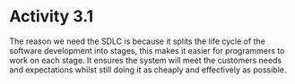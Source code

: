 # Activity 3.1

The reason we need the SDLC is because it splits the life cycle of the software development into stages, this makes it easier for programmers to work on each stage. It ensures the system will meet the customers needs and expectations whilst still doing it as cheaply and effectively as possible. 

